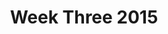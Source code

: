 ---
layout: photo_full_layout
title: Week Three 2015
category: gallery
image: https://dl.dropboxusercontent.com/s/uafqjfi02j8xvgs/IMG_2850_19k.jpg?dl=0
iframe_urls:
- https://camp510.smugmug.com/WeekThree2015/n-b8vzn7x/frame/slideshow?key=n-b8vzn7x
---